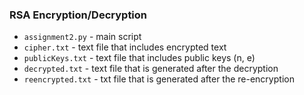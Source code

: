 ### RSA Encryption/Decryption

- `assignment2.py` - main script
- `cipher.txt` - text file that includes encrypted text
- `publicKeys.txt` - text file that includes public keys (n, e)
- `decrypted.txt` - text file that is generated after the decryption
- `reencrypted.txt` - txt file that is generated after the re-encryption